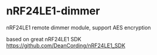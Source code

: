 nRF24LE1-dimmer
===============

nRF24LE1 remote dimmer module, support AES encryption

based on great nRF24LE1 SDK https://github.com/DeanCording/nRF24LE1_SDK
